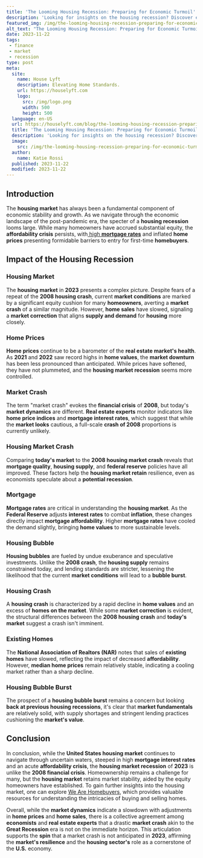 ```yaml
---
title: 'The Looming Housing Recession: Preparing for Economic Turmoil'
description: 'Looking for insights on the housing recession? Discover expert analysis and valuable advice in this concise and engaging post. Check it out now!'
featured_img: /img/the-looming-housing-recession-preparing-for-economic-turmoil.webp
alt_text: "The Looming Housing Recession: Preparing for Economic Turmoil"
date: 2023-11-22
tags:
 - finance
 - market
 - recession
type: post
meta:
  site:
    name: House Lyft
    description: Elevating Home Standards.
    url: https://houselyft.com
    logo:
      src: /img/logo.png
      width: 500
      height: 500
  language: en-US
  url: https://houselyft.com/blog/the-looming-housing-recession-preparing-for-economic-turmoil
  title: 'The Looming Housing Recession: Preparing for Economic Turmoil'
  description: 'Looking for insights on the housing recession? Discover expert analysis and valuable advice in this concise and engaging post. Check it out now!'
  image:
    src: /img/the-looming-housing-recession-preparing-for-economic-turmoil.webp
  author:
    name: Katie Rossi
  published: 2023-11-22
  modified: 2023-11-22
---
```


## Introduction

The **housing market** has always been a fundamental component of economic stability and growth. As we navigate through the economic landscape of the post-pandemic era, the specter of a **housing recession** looms large. While many homeowners have accrued substantial equity, the **affordability crisis** persists, with[  high   **mortgage rates**](https://flippinggeorgiahouses.com/blog/the-impending-housing-recession-brace-for-impact) and inflated **home prices** presenting formidable barriers to entry for first-time **homebuyers**.

## Impact of the Housing Recession

### Housing Market

The **housing market** in **2023** presents a complex picture. Despite fears of a repeat of the **2008 housing crash**, current **market conditions** are marked by a significant equity cushion for many **homeowners**, averting a **market crash** of a similar magnitude. However, **home sales** have slowed, signaling a **market correction** that aligns **supply and demand** for **housing** more closely.

### Home Prices

**Home prices** continue to be a barometer of the **real estate market's health**. As **2021** and **2022** saw record highs in **home values**, the **market downturn** has been less pronounced than anticipated. While prices have softened, they have not plummeted, and the **housing market recession** seems more controlled.

### Market Crash

The term "market crash" evokes the **financial crisis** of **2008**, but today's **market dynamics** are different. **Real estate experts** monitor indicators like **home price indices** and **mortgage interest rates**, which suggest that while the **market looks** cautious, a full-scale **crash of 2008** proportions is currently unlikely.

### Housing Market Crash

Comparing **today's market** to the **2008 housing market crash** reveals that **mortgage quality**, **housing supply**, and **federal reserve** policies have all improved. These factors help the **housing market retain** resilience, even as economists speculate about a **potential recession**.

### Mortgage

**Mortgage rates** are critical in understanding the **housing market**. As the **Federal Reserve** adjusts **interest rates** to combat **inflation**, these changes directly impact **mortgage affordability**. Higher **mortgage rates** have cooled the demand slightly, bringing **home values** to more sustainable levels.

### Housing Bubble

**Housing bubbles** are fueled by undue exuberance and speculative investments. Unlike the **2008 crash**, the **housing supply** remains constrained today, and lending standards are stricter, lessening the likelihood that the current **market conditions** will lead to a **bubble burst**.

### Housing Crash

A **housing crash** is characterized by a rapid decline in **home values** and an excess of **homes on the market**. While some **market correction** is evident, the structural differences between the **2008 housing crash** and **today's market** suggest a crash isn't imminent.

### Existing Homes

The **National Association of Realtors (NAR)** notes that sales of **existing homes** have slowed, reflecting the impact of decreased **affordability**. However, **median home prices** remain relatively stable, indicating a cooling market rather than a sharp decline.

### Housing Bubble Burst

The prospect of a **housing bubble burst** remains a concern but looking **back at previous housing recessions**, it's clear that **market fundamentals** are relatively solid, with supply shortages and stringent lending practices cushioning the **market's value**.

## Conclusion

In conclusion, while the **United States housing market** continues to navigate through uncertain waters, steeped in high **mortgage interest rates** and an acute **affordability crisis**, the **housing market recession** of **2023** is unlike the **2008 financial crisis**. Homeownership remains a challenge for many, but the **housing market** retains market stability, aided by the equity homeowners have established. To gain further insights into the housing market, one can explore [We Are Homebuyers](https://www.wearehomebuyers.com/), which provides valuable resources for understanding the intricacies of buying and selling homes.

Overall, while the **market dynamics** indicate a slowdown with adjustments in **home prices** and **home sales**, there is a collective agreement among **economists** and **real estate experts** that a drastic **market crash** akin to the **Great Recession** era is not on the immediate horizon. This articulation supports the **spin** that a market crash is not anticipated in **2023**, affirming the **market's resilience** and the **housing sector's** role as a cornerstone of the **U.S.** economy.